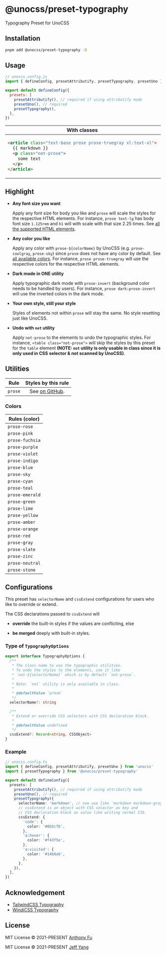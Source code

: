 # @unocss/preset-typography

Typography Preset for UnoCSS

## Installation

```bash
pnpm add @unocss/preset-typography -D
```

## Usage

```js
// unocss.config.js
import { defineConfig, presetAttributify, presetTypography, presetUno } from 'unocss'

export default defineConfig({
  presets: [
    presetAttributify(), // required if using attributify mode
    presetUno(), // required
    presetTypography(),
  ],
})
```

<table>
<thead>
<tr style="text-align: center">
<th>With classes</th>
<th>With attributes</th>
</tr>
</thead>
<tbody>
<tr>
<td>

<!-- prettier-ignore -->
```html
<article class="text-base prose prose-truegray xl:text-xl">
  {{ markdown }}
  <p class="not-prose">
    some text
  </p>
</article>
```

</td>

<td>

<!-- prettier-ignore -->
```html
<article text-base prose prose-truegray xl="text-xl">
  {{ markdown }}
  <p class="not-prose">
    not-prose is only available in class.
  </p>
</article>
```

</td>
</tr>
</tbody>
</table>

## Highlight

- **Any font size you want**

  Apply any font size for body you like and `prose` will scale the styles for
  the respective HTML elements. For instance, `prose text-lg` has body font size
  `1.125rem` and `h1` will with scale with that size 2.25 times. See [all the
  supported HTML elements].

  [all the supported html elements]: https://github.com/unocss/unocss/blob/main/packages/preset-typography/src/preflights/default.ts

- **Any color you like**

  Apply any color with `prose-${colorName}` by UnoCSS (e.g. `prose-coolgray`,
  `prose-sky`) since `prose` does not have any color by default. See
  [all available colors](#colors). For instance, `prose prose-truegray` will use
  the respective colors for the respective HTML elements.

- **Dark mode in ONE utility**

  Apply typographic dark mode with `prose-invert` (background color needs to be
  handled by users). For instance, `prose dark:prose-invert` will use the
  inverted colors in the dark mode.

- **Your own style, still your style**

  Styles of elements not within `prose` will stay the same. No style resetting
  just like UnoCSS.

- **Undo with `not` utility**

  Apply `not-prose` to the elements to undo the typographic styles. For
  instance, `<table class="not-prose">` will skip the styles by this preset for
  the `table` element **(NOTE: `not` utility is only usable in class since it is
  only used in CSS** **selector & not scanned by UnoCSS)**.

## Utilities

|  Rule   |                                            Styles by this rule                                                    |
| :-----: | :---------------------------------------------------------------------------------------------------------------: |
| `prose` | See [on GitHub](https://github.com/unocss/unocss/blob/main/packages/preset-typography/src/preflights/default.ts). |

### Colors

| Rules (color)   |
| --------------- |
| `prose-rose`    |
| `prose-pink`    |
| `prose-fuchsia` |
| `prose-purple`  |
| `prose-violet`  |
| `prose-indigo`  |
| `prose-blue`    |
| `prose-sky`     |
| `prose-cyan`    |
| `prose-teal`    |
| `prose-emerald` |
| `prose-green`   |
| `prose-lime`    |
| `prose-yellow`  |
| `prose-amber`   |
| `prose-orange`  |
| `prose-red`     |
| `prose-gray`    |
| `prose-slate`   |
| `prose-zinc`    |
| `prose-neutral` |
| `prose-stone`   |

## Configurations

This preset has `selectorName` and `cssExtend` configurations for users who like
to override or extend.

The CSS declarations passed to `cssExtend` will

- **override** the built-in styles if the values are conflicting, else

- **be merged** deeply with built-in styles.

### Type of `TypographyOptions`

```ts
export interface TypographyOptions {
  /**
   * The class name to use the typographic utilities.
   * To undo the styles to the elements, use it like
   * `not-${selectorName}` which is by default `not-prose`.
   *
   * Note: `not` utility is only available in class.
   *
   * @defaultValue `prose`
   */
  selectorName?: string

  /**
   * Extend or override CSS selectors with CSS declaration block.
   *
   * @defaultValue undefined
   */
  cssExtend?: Record<string, CSSObject>
}
```

### Example

```ts
// unocss.config.ts
import { defineConfig, presetAttributify, presetUno } from 'unocss'
import { presetTypography } from '@unocss/preset-typography'

export default defineConfig({
  presets: [
    presetAttributify(), // required if using attributify mode
    presetUno(), // required
    presetTypography({
      selectorName: 'markdown', // now use like `markdown markdown-gray`, `not-markdown`
      // cssExtend is an object with CSS selector as key and
      // CSS declaration block as value like writing normal CSS.
      cssExtend: {
        'code': {
          color: '#8b5cf6',
        },
        'a:hover': {
          color: '#f43f5e',
        },
        'a:visited': {
          color: '#14b8a6',
        },
      },
    }),
  ],
})
```

## Acknowledgement

- [TailwindCSS Typography](https://github.com/tailwindlabs/tailwindcss-typography)
- [WindiCSS Typography](https://github.com/windicss/windicss/tree/main/src/plugin/typography)

## License

MIT License &copy; 2021-PRESENT [Anthony Fu](https://github.com/antfu)

MIT License &copy; 2021-PRESENT [Jeff Yang](https://github.com/ydcjeff)
